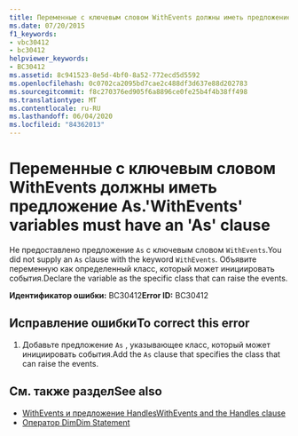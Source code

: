 ```yaml
---
title: Переменные с ключевым словом WithEvents должны иметь предложение As.
ms.date: 07/20/2015
f1_keywords:
- vbc30412
- bc30412
helpviewer_keywords:
- BC30412
ms.assetid: 8c941523-8e5d-4bf0-8a52-772ecd5d5592
ms.openlocfilehash: 0c0702ca2095bd7cae2c488df3d637e88d202783
ms.sourcegitcommit: f8c270376ed905f6a8896ce0fe25b4f4b38ff498
ms.translationtype: MT
ms.contentlocale: ru-RU
ms.lasthandoff: 06/04/2020
ms.locfileid: "84362013"
---
```

# <a name="withevents-variables-must-have-an-as-clause"></a><span data-ttu-id="2838d-102">Переменные с ключевым словом WithEvents должны иметь предложение As.</span><span class="sxs-lookup"><span data-stu-id="2838d-102">'WithEvents' variables must have an 'As' clause</span></span>
<span data-ttu-id="2838d-103">Не предоставлено предложение `As` с ключевым словом `WithEvents`.</span><span class="sxs-lookup"><span data-stu-id="2838d-103">You did not supply an `As` clause with the keyword `WithEvents`.</span></span> <span data-ttu-id="2838d-104">Объявите переменную как определенный класс, который может инициировать события.</span><span class="sxs-lookup"><span data-stu-id="2838d-104">Declare the variable as the specific class that can raise the events.</span></span>  
  
 <span data-ttu-id="2838d-105">**Идентификатор ошибки:** BC30412</span><span class="sxs-lookup"><span data-stu-id="2838d-105">**Error ID:** BC30412</span></span>  
  
## <a name="to-correct-this-error"></a><span data-ttu-id="2838d-106">Исправление ошибки</span><span class="sxs-lookup"><span data-stu-id="2838d-106">To correct this error</span></span>  
  
1. <span data-ttu-id="2838d-107">Добавьте предложение `As` , указывающее класс, который может инициировать события.</span><span class="sxs-lookup"><span data-stu-id="2838d-107">Add the `As` clause that specifies the class that can raise the events.</span></span>  
  
## <a name="see-also"></a><span data-ttu-id="2838d-108">См. также раздел</span><span class="sxs-lookup"><span data-stu-id="2838d-108">See also</span></span>

- [<span data-ttu-id="2838d-109">WithEvents и предложение Handles</span><span class="sxs-lookup"><span data-stu-id="2838d-109">WithEvents and the Handles clause</span></span>](../programming-guide/language-features/events/index.md#withevents-and-the-handles-clause)
- [<span data-ttu-id="2838d-110">Оператор Dim</span><span class="sxs-lookup"><span data-stu-id="2838d-110">Dim Statement</span></span>](../language-reference/statements/dim-statement.md)
